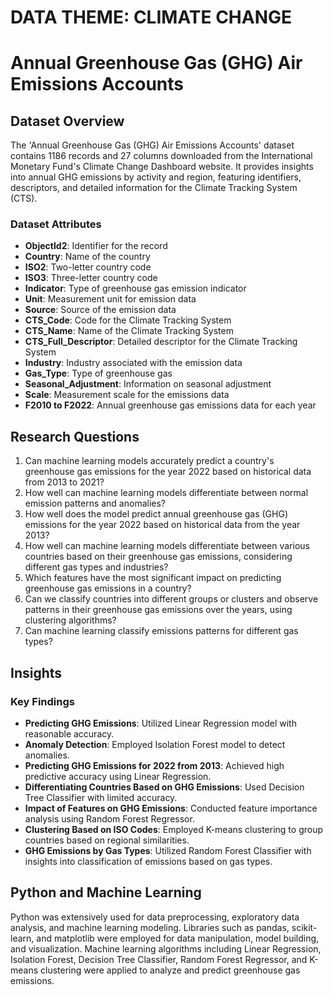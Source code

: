 
# DATA THEME: CLIMATE CHANGE

# Annual Greenhouse Gas (GHG) Air Emissions Accounts

## Dataset Overview

The 'Annual Greenhouse Gas (GHG) Air Emissions Accounts' dataset contains 1186 records and 27 columns downloaded from the International Monetary Fund's Climate Change Dashboard website. It provides insights into annual GHG emissions by activity and region, featuring identifiers, descriptors, and detailed information for the Climate Tracking System (CTS).

### Dataset Attributes

- **ObjectId2**: Identifier for the record
- **Country**: Name of the country
- **ISO2**: Two-letter country code
- **ISO3**: Three-letter country code
- **Indicator**: Type of greenhouse gas emission indicator
- **Unit**: Measurement unit for emission data
- **Source**: Source of the emission data
- **CTS_Code**: Code for the Climate Tracking System
- **CTS_Name**: Name of the Climate Tracking System
- **CTS_Full_Descriptor**: Detailed descriptor for the Climate Tracking System
- **Industry**: Industry associated with the emission data
- **Gas_Type**: Type of greenhouse gas
- **Seasonal_Adjustment**: Information on seasonal adjustment
- **Scale**: Measurement scale for the emissions data
- **F2010 to F2022**: Annual greenhouse gas emissions data for each year

## Research Questions

1. Can machine learning models accurately predict a country's greenhouse gas emissions for the year 2022 based on historical data from 2013 to 2021?
2. How well can machine learning models differentiate between normal emission patterns and anomalies?
3. How well does the model predict annual greenhouse gas (GHG) emissions for the year 2022 based on historical data from the year 2013?
4. How well can machine learning models differentiate between various countries based on their greenhouse gas emissions, considering different gas types and industries?
5. Which features have the most significant impact on predicting greenhouse gas emissions in a country?
6. Can we classify countries into different groups or clusters and observe patterns in their greenhouse gas emissions over the years, using clustering algorithms?
7. Can machine learning classify emissions patterns for different gas types?

## Insights

### Key Findings

- **Predicting GHG Emissions**: Utilized Linear Regression model with reasonable accuracy.
- **Anomaly Detection**: Employed Isolation Forest model to detect anomalies.
- **Predicting GHG Emissions for 2022 from 2013**: Achieved high predictive accuracy using Linear Regression.
- **Differentiating Countries Based on GHG Emissions**: Used Decision Tree Classifier with limited accuracy.
- **Impact of Features on GHG Emissions**: Conducted feature importance analysis using Random Forest Regressor.
- **Clustering Based on ISO Codes**: Employed K-means clustering to group countries based on regional similarities.
- **GHG Emissions by Gas Types**: Utilized Random Forest Classifier with insights into classification of emissions based on gas types.

## Python and Machine Learning

Python was extensively used for data preprocessing, exploratory data analysis, and machine learning modeling. Libraries such as pandas, scikit-learn, and matplotlib were employed for data manipulation, model building, and visualization. Machine learning algorithms including Linear Regression, Isolation Forest, Decision Tree Classifier, Random Forest Regressor, and K-means clustering were applied to analyze and predict greenhouse gas emissions.
